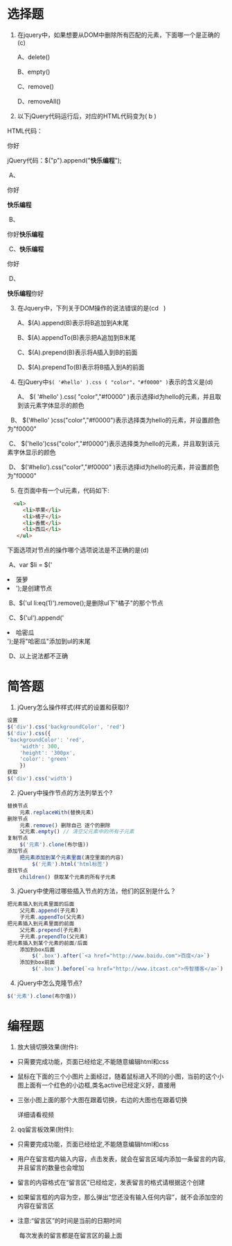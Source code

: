 # 选择题

1. 在jquery中，如果想要从DOM中删除所有匹配的元素，下面哪一个是正确的(c)

   A、delete()    	 

   B、empty()  	 

   C、remove()	 

   D、removeAll()	 

2. 以下jQuery代码运行后，对应的HTML代码变为( b ) 

HTML代码：<p>你好</p>

jQuery代码：$("p").append("<b>快乐编程</b>");

​      A、<p>你好</p><b>快乐编程</b>	

​      B、<p>你好<b>快乐编程</b></p>	

​     C、<b>快乐编程</b><p>你好</p>	 

​     D、<p><b>快乐编程</b>你好</p>	


3. 在Jquery中，下列关于DOM操作的说法错误的是(cd   ) 

    A、$(A).append(B)表示将B追加到A末尾

    B、$(A).appendTo(B)表示把A追加到B末尾

    C、$(A).prepend(B)表示将A插入到B的前面

    D、$(A).prependTo(B)表示将B插入到A的前面

4. 在jQuery中`$( '#hello' ).css ( "color"，"#f0000" )`表示的含义是(d)

   A、 $( '#hello' ).css( "color","#f0000" )表示选择id为hello的元素，并且取到该元素字体显示的颜色

       B、 $(‘#hello' )css("color","#f0000")表示选择类为hello的元素，并设置颜色为"f0000"

​      C、 $('hello')css("color","#f0000")表示选择类为hello的元素，并且取到该元素字休显示的颜色

​      D、 $(‘#hello’).css("color","#f0000" )表示选择id为hello的元素，并设置颜色为"f0000"


5. 在页面中有一个ul元素，代码如下:

```html
  <ul>
     <li>苹果</li>
     <li>橘子</li>
     <li>香蕉</li>
     <li>西瓜</li>
   </ul>

```
下面选项对节点的操作哪个选项说法是不正确的是(d)

​     A、var $li = $('<li>菠萝<li>');是创建节点

​     B、$('ul li:eq(1)').remove();是删除ul下"橘子"的那个节点

​     C、$('ul').append('<li>哈密瓜</li>');是将"哈密瓜"添加到ul的末尾

​     D、以上说法都不正确


# 简答题

1. jQuery怎么操作样式(样式的设置和获取)? 
```js
设置
$('div').css('backgroundColor', 'red')
$('div').css({
'backgroundColor': 'red',
    'width': 300,
    'height': '300px',
    'color': 'green'
    })
获取
$('div').css('width')

```

2. jQuery中操作节点的方法列举五个?
```js
替换节点
	元素.replaceWith(替换元素)
删除节点
	元素.remove() 删除自己 逐个的删除
	父元素.empty() // 清空父元素中的所有子元素
复制节点
	$('元素').clone(布尔值))
添加节点
	把元素添加到某个元素里面(清空里面的内容)
		$('元素').html('html标签')
查找节点
	children() 获取某个元素的所有子元素
```

3. jQuery中使用过哪些插入节点的方法，他们的区别是什么？
```js
把元素插入到元素里面的后面
	父元素.append(子元素)
	子元素.appendTo(父元素)
把元素插入到元素里面的前面
	父元素.prepend(子元素)
	子元素.prependTo(父元素)
把元素插入到某个元素的前面/后面
	添加到box后面
		$('.box').after(`<a href="http://www.baidu.com">百度</a>`)
	添加到box前面
		$('.box').before(`<a href="http://www.itcast.cn">传智播客</a>`)
```

4. jQuery中怎么克隆节点?
```js
$('元素').clone(布尔值))
```

# 编程题

1. 放大镜切换效果(附件):

-  只需要完成功能，页面已经给定,不能随意编辑html和css

-  鼠标在下面的三个小图片上面经过，随着鼠标进入不同的小图，当前的这个小图上面有一个红色的小边框,类名active已经定义好，直接用

-  三张小图上面的那个大图在跟着切换，右边的大图也在跟着切换

   详细请看视频


2. qq留言板效果(附件):

-  只需要完成功能，页面已经给定,不能随意编辑html和css

-  用户在留言框内输入内容，点击发表，就会在留言区域内添加一条留言的内容,并且留言的数量也会增加

-  留言的内容格式在“留言区”已经给定，发表留言的格式请根据这个创建

-  如果留言框的内容为空，那么弹出“您还没有输入任何内容”，就不会添加空的内容在留言区

-  注意:“留言区”的时间是当前的日期时间

    ​       每次发表的留言都是在留言区的最上面  

    




  ​

